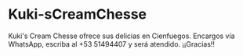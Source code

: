# Kuki-sCreamChesse
Kuki's Cream Chesse ofrece sus delicias en Cienfuegos. Encargos vía WhatsApp, escriba al +53 51494407 y será atendido. ¡¡Gracias!!
